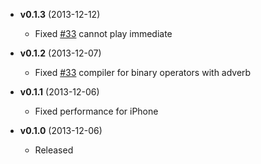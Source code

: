 - **v0.1.3** (2013-12-12)
  - Fixed [#33](https://github.com/mohayonao/CoffeeCollider/issues/39) cannot play immediate

- **v0.1.2** (2013-12-07)
  - Fixed [#33](https://github.com/mohayonao/CoffeeCollider/issues/33) compiler for binary operators with adverb

- **v0.1.1** (2013-12-06)
  - Fixed performance for iPhone

- **v0.1.0** (2013-12-06)
  - Released
